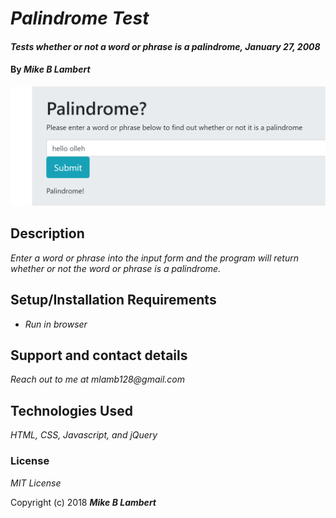 # _Palindrome Test_

#### _Tests whether or not a word or phrase is a palindrome, January 27, 2008_

#### By _**Mike B Lambert**_

![Screenshot of full deck](./img/screenshot.PNG)

## Description

_Enter a word or phrase into the input form and the program will return whether or not the word or phrase is a palindrome._

## Setup/Installation Requirements

* _Run in browser_


## Support and contact details

_Reach out to me at mlamb128@gmail.com_

## Technologies Used

_HTML, CSS, Javascript, and jQuery_

### License

*MIT License*

Copyright (c) 2018 **_Mike B Lambert_**
